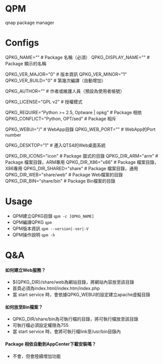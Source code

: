 QPM
===
qnap package manager

Configs
===
QPKG_NAME=""                                    # Package 名稱（必須）
QPKG_DISPLAY_NAME=""                            # Package 顯示的名稱

QPKG_VER_MAJOR="0"                              # 版本資訊
QPKG_VER_MINOR="1"
QPKG_VER_BUILD="0"                              # 第幾次編譯（自動增加）

QPKG_AUTHOR=""                                  # 作者或維護人員（預設為使用者帳號）

QPKG_LICENSE="GPL v2"                           # 授權模式

QPKG_REQUIRE="Python >= 2.5, Optware | opkg"   # Package 相依
QPKG_CONFLICT="Python, OPT/sed"                # Package 相斥

QPKG_WEBUI="/"                                 # WebApp目錄
QPKG_WEB_PORT=""                               # WebApp的Port number

QPKG_DESKTOP="1"                               # 遷入QTS4的Web桌面系統

QPKG_DIR_ICONS="icon"                          # Package 圖式的目錄
QPKG_DIR_ARM="arm"                             # Package 檔案目錄，ARM專用
QPKG_DIR_X86="x86"                             # Package 檔案目錄，X86專用
QPKG_DIR_SHARED="share"                        # Package 檔案目錄，通用
QPKG_DIR_WEB="share/web"                       # Package Web檔案的目錄
QPKG_DIR_BIN="share/bin"                       # Package Bin檔案的目錄

Usage
===
* QPM建立QPKG目錄 `qpm -c [QPKG_NAME]`
* QPM編譯QPKG `qpm`
* QPM版本資訊 `qpm --version|-ver|-V`
* QPM操作說明 `qpm -h`

Q&A
===
#### 如何建立Web服務？
- ${QPKG_DIR}/share/web為網站目錄，將網站內容放至該目錄
- 首頁必須為index.html/index.htm/index.php
- 當 start service 時，會依據QPKG_WEBUI的設定建立apache虛擬目錄

#### 如何放至Bin檔案？
- QPKG_DIR/share/bin為可執行檔的目錄，將可執行檔放至該目錄
- 可執行檔必須設定權限為755
- 當 start service 時，會將可執行檔link至/usr/bin目錄內

#### Package 相依自動到AppCenter下載安裝嗎？
- 不會，但會陸續增加功能
